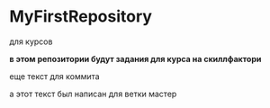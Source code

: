# MyFirstRepository
для курсов

**в этом репозитории будут задания для курса на скиллфактори**

еще текст для коммита

а этот текст был написан для ветки мастер